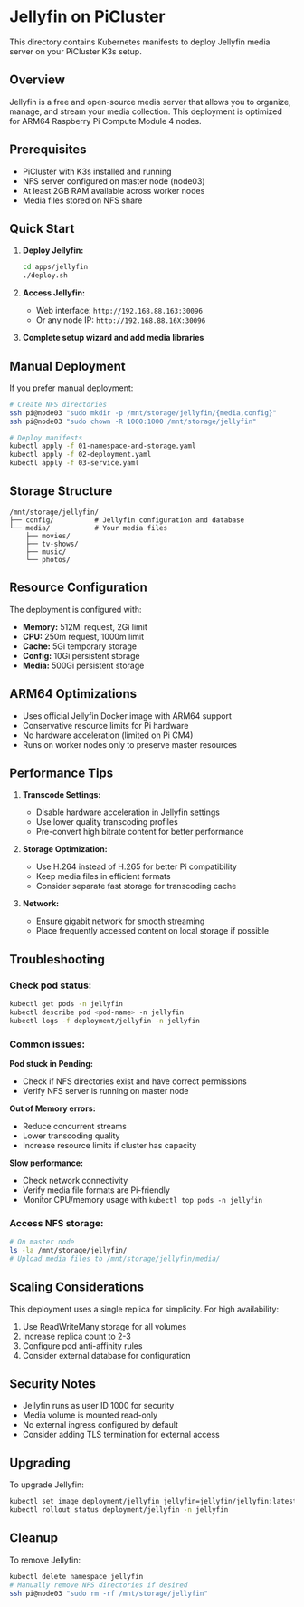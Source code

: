 # Jellyfin on PiCluster

This directory contains Kubernetes manifests to deploy Jellyfin media server on your PiCluster K3s setup.

## Overview

Jellyfin is a free and open-source media server that allows you to organize, manage, and stream your media collection. This deployment is optimized for ARM64 Raspberry Pi Compute Module 4 nodes.

## Prerequisites

- PiCluster with K3s installed and running
- NFS server configured on master node (node03)
- At least 2GB RAM available across worker nodes
- Media files stored on NFS share

## Quick Start

1. **Deploy Jellyfin:**
   ```bash
   cd apps/jellyfin
   ./deploy.sh
   ```

2. **Access Jellyfin:**
   - Web interface: `http://192.168.88.163:30096`
   - Or any node IP: `http://192.168.88.16X:30096`

3. **Complete setup wizard and add media libraries**

## Manual Deployment

If you prefer manual deployment:

```bash
# Create NFS directories
ssh pi@node03 "sudo mkdir -p /mnt/storage/jellyfin/{media,config}"
ssh pi@node03 "sudo chown -R 1000:1000 /mnt/storage/jellyfin"

# Deploy manifests
kubectl apply -f 01-namespace-and-storage.yaml
kubectl apply -f 02-deployment.yaml
kubectl apply -f 03-service.yaml
```

## Storage Structure

```
/mnt/storage/jellyfin/
├── config/          # Jellyfin configuration and database
└── media/           # Your media files
    ├── movies/
    ├── tv-shows/
    ├── music/
    └── photos/
```

## Resource Configuration

The deployment is configured with:
- **Memory:** 512Mi request, 2Gi limit
- **CPU:** 250m request, 1000m limit
- **Cache:** 5Gi temporary storage
- **Config:** 10Gi persistent storage
- **Media:** 500Gi persistent storage

## ARM64 Optimizations

- Uses official Jellyfin Docker image with ARM64 support
- Conservative resource limits for Pi hardware
- No hardware acceleration (limited on Pi CM4)
- Runs on worker nodes only to preserve master resources

## Performance Tips

1. **Transcode Settings:**
   - Disable hardware acceleration in Jellyfin settings
   - Use lower quality transcoding profiles
   - Pre-convert high bitrate content for better performance

2. **Storage Optimization:**
   - Use H.264 instead of H.265 for better Pi compatibility
   - Keep media files in efficient formats
   - Consider separate fast storage for transcoding cache

3. **Network:**
   - Ensure gigabit network for smooth streaming
   - Place frequently accessed content on local storage if possible

## Troubleshooting

### Check pod status:
```bash
kubectl get pods -n jellyfin
kubectl describe pod <pod-name> -n jellyfin
kubectl logs -f deployment/jellyfin -n jellyfin
```

### Common issues:

**Pod stuck in Pending:**
- Check if NFS directories exist and have correct permissions
- Verify NFS server is running on master node

**Out of Memory errors:**
- Reduce concurrent streams
- Lower transcoding quality
- Increase resource limits if cluster has capacity

**Slow performance:**
- Check network connectivity
- Verify media file formats are Pi-friendly
- Monitor CPU/memory usage with `kubectl top pods -n jellyfin`

### Access NFS storage:
```bash
# On master node
ls -la /mnt/storage/jellyfin/
# Upload media files to /mnt/storage/jellyfin/media/
```

## Scaling Considerations

This deployment uses a single replica for simplicity. For high availability:

1. Use ReadWriteMany storage for all volumes
2. Increase replica count to 2-3
3. Configure pod anti-affinity rules
4. Consider external database for configuration

## Security Notes

- Jellyfin runs as user ID 1000 for security
- Media volume is mounted read-only
- No external ingress configured by default
- Consider adding TLS termination for external access

## Upgrading

To upgrade Jellyfin:
```bash
kubectl set image deployment/jellyfin jellyfin=jellyfin/jellyfin:latest -n jellyfin
kubectl rollout status deployment/jellyfin -n jellyfin
```

## Cleanup

To remove Jellyfin:
```bash
kubectl delete namespace jellyfin
# Manually remove NFS directories if desired
ssh pi@node03 "sudo rm -rf /mnt/storage/jellyfin"
```